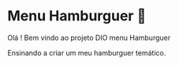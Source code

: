 #  Menu Hamburguer :hamburger:

Olá ! Bem vindo ao projeto DIO menu Hamburguer

   Ensinando a criar um meu hamburguer temático. 
